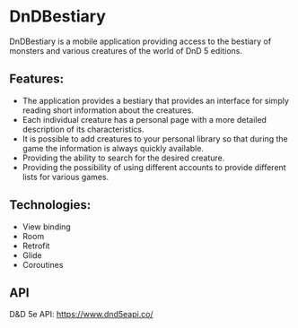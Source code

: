 # DnDBestiary
DnDBestiary is a mobile application providing access to the bestiary of monsters and various creatures of the world of DnD 5 editions.
## Features:
- The application provides a bestiary that provides an interface for simply reading short information about the creatures. 
- Each individual creature has a personal page with a more detailed description of its characteristics.
- It is possible to add creatures to your personal library so that during the game the information is always quickly available.
- Providing the ability to search for the desired creature.
- Providing the possibility of using different accounts to provide different lists for various games.
## Technologies:
- View binding
- Room
- Retrofit
- Glide
- Coroutines
## API
D&D 5e API: https://www.dnd5eapi.co/
